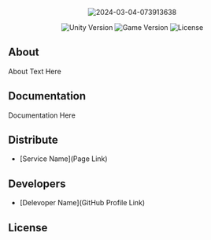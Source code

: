 <p align="center">
      <img src="https://i.ibb.co/F5rJzH8/2024-03-04-073913638.png" alt="2024-03-04-073913638" border="0">
</p>

<p align="center">
   <img src="" alt="Unity Version">
   <img src="" alt="Game Version">
   <img src="" alt="License">
</p>

## About

About Text Here

## Documentation

Documentation Here

## Distribute

- [Service Name](Page Link)


## Developers

- [Delevoper Name](GitHub Profile Link)

## License
 
